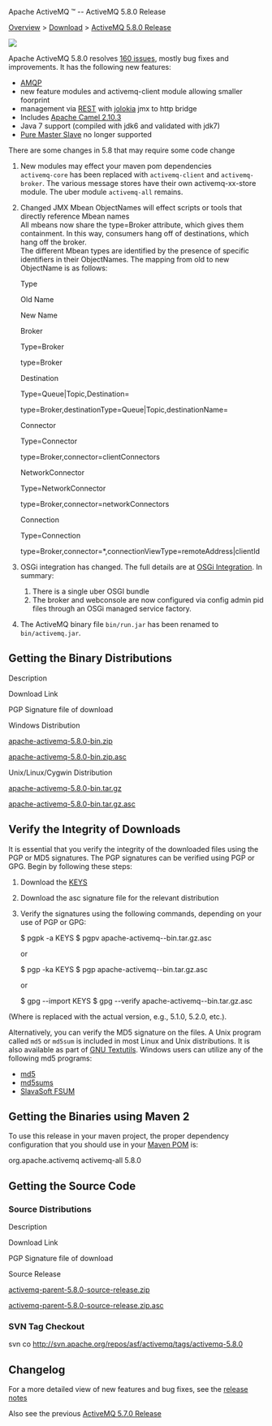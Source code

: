 Apache ActiveMQ ™ -- ActiveMQ 5.8.0 Release 

[Overview](overview.html) > [Download](download.html) > [ActiveMQ 5.8.0 Release](activemq-580-release.html)


![](http://activemq.apache.org/activemq-500-release.data/activemq-5.x-box-reflection.png)

Apache ActiveMQ 5.8.0 resolves [160 issues](https://issues.apache.org/jira/secure/IssueNavigator.jspa?reset=true&jqlQuery=project+%3D+AMQ+AND+fixVersion+%3D+%225.8.0%22+AND+status+%3D+Resolved+ORDER+BY+priority+DESC&mode=hide), mostly bug fixes and improvements. It has the following new features:

*   [AMQP](amqp.html)
*   new feature modules and activemq-client module allowing smaller foorprint
*   management via [REST](rest.html) with [jolokia](http://www.jolokia.org/) jmx to http bridge
*   Includes [Apache Camel 2.10.3](http://camel.apache.org/camel-2103-release.html)
*   Java 7 support (compiled with jdk6 and validated with jdk7)
*   [Pure Master Slave](pure-master-slave.html) no longer supported

There are some changes in 5.8 that may require some code change

1.  New modules may effect your maven pom dependencies  
    `activemq-core` has been replaced with `activemq-client` and `activemq-broker`. The various message stores have their own activemq-xx-store module. The uber module `activemq-all` remains.
2.  Changed JMX Mbean ObjectNames will effect scripts or tools that directly reference Mbean names  
    All mbeans now share the type=Broker attribute, which gives them containment. In this way, consumers hang off of destinations, which hang off the broker.  
    The different Mbean types are identified by the presence of specific identifiers in their ObjectNames. The mapping from old to new ObjectName is as follows:
    
    Type
    
    Old Name
    
    New Name
    
    Broker
    
    Type=Broker
    
    type=Broker
    
    Destination
    
    Type=Queue|Topic,Destination=<destination identifier>
    
    type=Broker,destinationType=Queue|Topic,destinationName=<destination identifier>
    
    Connector
    
    Type=Connector
    
    type=Broker,connector=clientConnectors
    
    NetworkConnector
    
    Type=NetworkConnector
    
    type=Broker,connector=networkConnectors
    
    Connection
    
    Type=Connection
    
    type=Broker,connector=*,connectionViewType=remoteAddress|clientId
    
3.  OSGi integration has changed. The full details are at [OSGi Integration](osgi-integration.html). In summary:
    1.  There is a single uber OSGI bundle
    2.  The broker and webconsole are now configured via config admin pid files through an OSGi managed service factory.
4.  The ActiveMQ binary file `bin/run.jar` has been renamed to `bin/activemq.jar`.

Getting the Binary Distributions
--------------------------------

Description

Download Link

PGP Signature file of download

Windows Distribution

[apache-activemq-5.8.0-bin.zip](http://archive.apache.org/dist/activemq/apache-activemq/5.8.0/apache-activemq-5.8.0-bin.zip)

[apache-activemq-5.8.0-bin.zip.asc](http://archive.apache.org/dist/activemq/apache-activemq/5.8.0/apache-activemq-5.8.0-bin.zip.asc)

Unix/Linux/Cygwin Distribution

[apache-activemq-5.8.0-bin.tar.gz](http://archive.apache.org/dist/activemq/apache-activemq/5.8.0/apache-activemq-5.8.0-bin.tar.gz)

[apache-activemq-5.8.0-bin.tar.gz.asc](http://archive.apache.org/dist/activemq/apache-activemq/5.8.0/apache-activemq-5.8.0-bin.tar.gz.asc)

Verify the Integrity of Downloads
---------------------------------

It is essential that you verify the integrity of the downloaded files using the PGP or MD5 signatures. The PGP signatures can be verified using PGP or GPG. Begin by following these steps:

1.  Download the [KEYS](http://www.apache.org/dist/activemq/KEYS)
2.  Download the asc signature file for the relevant distribution
3.  Verify the signatures using the following commands, depending on your use of PGP or GPG:
    
    $ pgpk -a KEYS
    $ pgpv apache-activemq-<version>-bin.tar.gz.asc
    
    or
    
    $ pgp -ka KEYS
    $ pgp apache-activemq-<version>-bin.tar.gz.asc
    
    or
    
    $ gpg --import KEYS
    $ gpg --verify apache-activemq-<version>-bin.tar.gz.asc
    

(Where <version> is replaced with the actual version, e.g., 5.1.0, 5.2.0, etc.).

Alternatively, you can verify the MD5 signature on the files. A Unix program called `md5` or `md5sum` is included in most Linux and Unix distributions. It is also available as part of [GNU Textutils](http://www.gnu.org/software/textutils/textutils.html). Windows users can utilize any of the following md5 programs:

*   [md5](http://www.fourmilab.ch/md5/)
*   [md5sums](http://www.pc-tools.net/win32/md5sums/)
*   [SlavaSoft FSUM](http://www.slavasoft.com/fsum/)

Getting the Binaries using Maven 2
----------------------------------

To use this release in your maven project, the proper dependency configuration that you should use in your [Maven POM](http://maven.apache.org/guides/introduction/introduction-to-the-pom.html) is:

<dependency>
  <groupId>org.apache.activemq</groupId>
  <artifactId>activemq-all</artifactId>
  <version>5.8.0</version>
</dependency>

Getting the Source Code
-----------------------

### Source Distributions

Description

Download Link

PGP Signature file of download

Source Release

[activemq-parent-5.8.0-source-release.zip](http://archive.apache.org/dist/activemq/apache-activemq/5.8.0/activemq-parent-5.8.0-source-release.zip)

[activemq-parent-5.8.0-source-release.zip.asc](http://archive.apache.org/dist/activemq/apache-activemq/5.8.0/activemq-parent-5.8.0-source-release.zip.asc)

### SVN Tag Checkout

svn co http://svn.apache.org/repos/asf/activemq/tags/activemq-5.8.0

Changelog
---------

For a more detailed view of new features and bug fixes, see the [release notes](https://issues.apache.org/jira/secure/ReleaseNote.jspa?projectId=12311210&version=12323282)

Also see the previous [ActiveMQ 5.7.0 Release](activemq-570-release.html)

